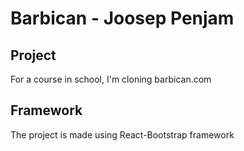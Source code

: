 # Barbican - Joosep Penjam

## Project
For a course in school, I'm cloning barbican.com

## Framework
The project is made using React-Bootstrap framework
